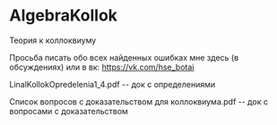 # AlgebraKollok
Теория к коллоквиуму

Просьба писать обо всех найденных ошибках мне здесь (в обсуждениях) или в вк: https://vk.com/hse_botai

LinalKollokOpredelenia1_4.pdf -- док с определениями

Список вопросов с доказательством для коллоквиума.pdf -- док с вопросами с доказательством
